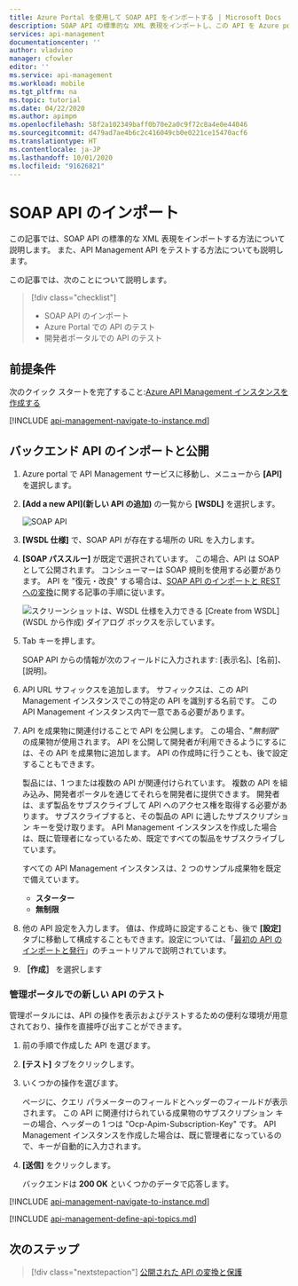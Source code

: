 ```yaml
---
title: Azure Portal を使用して SOAP API をインポートする | Microsoft Docs
description: SOAP API の標準的な XML 表現をインポートし、この API を Azure portal と開発者ポータルでテストする方法について説明します。
services: api-management
documentationcenter: ''
author: vladvino
manager: cfowler
editor: ''
ms.service: api-management
ms.workload: mobile
ms.tgt_pltfrm: na
ms.topic: tutorial
ms.date: 04/22/2020
ms.author: apimpm
ms.openlocfilehash: 58f2a102349baff0b70e2a0c9f72c8a4e0e44046
ms.sourcegitcommit: d479ad7ae4b6c2c416049cb0e0221ce15470acf6
ms.translationtype: HT
ms.contentlocale: ja-JP
ms.lasthandoff: 10/01/2020
ms.locfileid: "91626821"
---
```

# <a name="import-soap-api"></a>SOAP API のインポート

この記事では、SOAP API の標準的な XML 表現をインポートする方法について説明します。 また、API Management API をテストする方法についても説明します。

この記事では、次のことについて説明します。

> [!div class="checklist"]
> * SOAP API のインポート
> * Azure Portal での API のテスト
> * 開発者ポータルでの API のテスト

## <a name="prerequisites"></a>前提条件

次のクイック スタートを完了すること:[Azure API Management インスタンスを作成する](get-started-create-service-instance.md)

[!INCLUDE [api-management-navigate-to-instance.md](../../includes/api-management-navigate-to-instance.md)]

## <a name="import-and-publish-a-back-end-api"></a><a name="create-api"> </a>バックエンド API のインポートと公開

1. Azure portal で API Management サービスに移動し、メニューから **[API]** を選択します。
2. **[Add a new API]\(新しい API の追加\)** の一覧から **[WSDL]** を選択します。

    ![SOAP API](./media/import-soap-api/wsdl-api.png)
3. **[WSDL 仕様]** で、SOAP API が存在する場所の URL を入力します。
4. **[SOAP パススルー]** が既定で選択されています。 この場合、API は SOAP として公開されます。 コンシューマーは SOAP 規則を使用する必要があります。 API を "復元・改良" する場合は、[SOAP API のインポートと REST への変換](restify-soap-api.md)に関する記事の手順に従います。

    ![スクリーンショットは、WSDL 仕様を入力できる [Create from WSDL]\(WSDL から作成\) ダイアログ ボックスを示しています。](./media/import-soap-api/pass-through.png)
5. Tab キーを押します。

    SOAP API からの情報が次のフィールドに入力されます: [表示名]、[名前]、[説明]。
6. API URL サフィックスを追加します。 サフィックスは、この API Management インスタンスでこの特定の API を識別する名前です。 この API Management インスタンス内で一意である必要があります。
7. API を成果物に関連付けることで API を公開します。 この場合、"*無制限*" の成果物が使用されます。  API を公開して開発者が利用できるようにするには、その API を成果物に追加します。 API の作成時に行うことも、後で設定することもできます。

    製品には、1 つまたは複数の API が関連付けられています。 複数の API を組み込み、開発者ポータルを通じてそれらを開発者に提供できます。 開発者は、まず製品をサブスクライブして API へのアクセス権を取得する必要があります。 サブスクライブすると、その製品の API に適したサブスクリプション キーを受け取ります。 API Management インスタンスを作成した場合は、既に管理者になっているため、既定ですべての製品をサブスクライブしています。

    すべての API Management インスタンスは、2 つのサンプル成果物を既定で備えています。

    * **スターター**
    * **無制限**   
8. 他の API 設定を入力します。 値は、作成時に設定することも、後で **[設定]** タブに移動して構成することもできます。設定については、「[最初の API のインポートと発行](import-and-publish.md#import-and-publish-a-backend-api)」のチュートリアルで説明されています。
9. **［作成］** を選択します

### <a name="test-the-new-api-in-the-administrative-portal"></a>管理ポータルでの新しい API のテスト

管理ポータルには、API の操作を表示およびテストするための便利な環境が用意されており、操作を直接呼び出すことができます。  

1. 前の手順で作成した API を選びます。
2. **[テスト]** タブをクリックします。
3. いくつかの操作を選びます。

    ページに、クエリ パラメーターのフィールドとヘッダーのフィールドが表示されます。 この API に関連付けられている成果物のサブスクリプション キーの場合、ヘッダーの 1 つは "Ocp-Apim-Subscription-Key" です。 API Management インスタンスを作成した場合は、既に管理者になっているので、キーが自動的に入力されます。 
1. **[送信]** をクリックします。

    バックエンドは **200 OK** といくつかのデータで応答します。

[!INCLUDE [api-management-navigate-to-instance.md](../../includes/api-management-append-apis.md)]

[!INCLUDE [api-management-define-api-topics.md](../../includes/api-management-define-api-topics.md)]

## <a name="next-steps"></a>次のステップ

> [!div class="nextstepaction"]
> [公開された API の変換と保護](transform-api.md)
